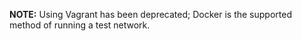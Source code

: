 **NOTE:** Using Vagrant has been deprecated; Docker is the supported method of running a test network.
